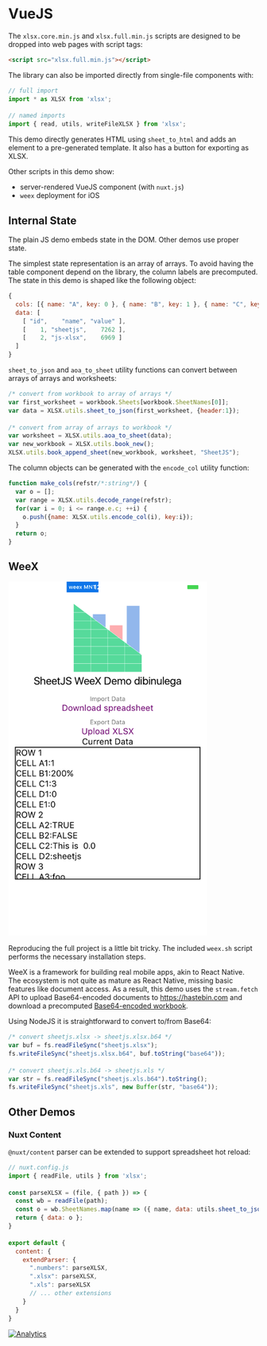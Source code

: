 # VueJS

The `xlsx.core.min.js` and `xlsx.full.min.js` scripts are designed to be dropped
into web pages with script tags:

```html
<script src="xlsx.full.min.js"></script>
```

The library can also be imported directly from single-file components with:

```js
// full import
import * as XLSX from 'xlsx';

// named imports
import { read, utils, writeFileXLSX } from 'xlsx';
```

This demo directly generates HTML using `sheet_to_html` and adds an element to
a pre-generated template.  It also has a button for exporting as XLSX.

Other scripts in this demo show:
- server-rendered VueJS component (with `nuxt.js`)
- `weex` deployment for iOS

## Internal State

The plain JS demo embeds state in the DOM.  Other demos use proper state.

The simplest state representation is an array of arrays.  To avoid having the
table component depend on the library, the column labels are precomputed.  The
state in this demo is shaped like the following object:

```js
{
  cols: [{ name: "A", key: 0 }, { name: "B", key: 1 }, { name: "C", key: 2 }],
  data: [
    [ "id",    "name", "value" ],
    [    1, "sheetjs",    7262 ],
    [    2, "js-xlsx",    6969 ]
  ]
}
```

`sheet_to_json` and `aoa_to_sheet` utility functions can convert between arrays
of arrays and worksheets:

```js
/* convert from workbook to array of arrays */
var first_worksheet = workbook.Sheets[workbook.SheetNames[0]];
var data = XLSX.utils.sheet_to_json(first_worksheet, {header:1});

/* convert from array of arrays to workbook */
var worksheet = XLSX.utils.aoa_to_sheet(data);
var new_workbook = XLSX.utils.book_new();
XLSX.utils.book_append_sheet(new_workbook, worksheet, "SheetJS");
```

The column objects can be generated with the `encode_col` utility function:

```js
function make_cols(refstr/*:string*/) {
  var o = [];
  var range = XLSX.utils.decode_range(refstr);
  for(var i = 0; i <= range.e.c; ++i) {
    o.push({name: XLSX.utils.encode_col(i), key:i});
  }
  return o;
}
```

## WeeX

<img src="screen.png" width="400px"/>

Reproducing the full project is a little bit tricky.  The included `weex.sh`
script performs the necessary installation steps.

WeeX is a framework for building real mobile apps, akin to React Native.  The
ecosystem is not quite as mature as React Native, missing basic features like
document access.  As a result, this demo uses the `stream.fetch` API to upload
Base64-encoded documents to <https://hastebin.com> and download a precomputed
[Base64-encoded workbook](http://sheetjs.com/sheetjs.xlsx.b64).

Using NodeJS it is straightforward to convert to/from Base64:

```js
/* convert sheetjs.xlsx -> sheetjs.xlsx.b64 */
var buf = fs.readFileSync("sheetjs.xlsx");
fs.writeFileSync("sheetjs.xlsx.b64", buf.toString("base64"));

/* convert sheetjs.xls.b64 -> sheetjs.xls */
var str = fs.readFileSync("sheetjs.xls.b64").toString();
fs.writeFileSync("sheetjs.xls", new Buffer(str, "base64"));
```

## Other Demos

### Nuxt Content

`@nuxt/content` parser can be extended to support spreadsheet hot reload:

```js
// nuxt.config.js
import { readFile, utils } from 'xlsx';

const parseXLSX = (file, { path }) => {
  const wb = readFile(path);
  const o = wb.SheetNames.map(name => ({ name, data: utils.sheet_to_json(wb.Sheets[name])}));
  return { data: o };
}

export default {
  content: {
    extendParser: {
      ".numbers": parseXLSX,
      ".xlsx": parseXLSX,
      ".xls": parseXLSX
      // ... other extensions
    }
  }
}
```

[![Analytics](https://ga-beacon.appspot.com/UA-36810333-1/SheetJS/js-xlsx?pixel)](https://github.com/SheetJS/js-xlsx)
